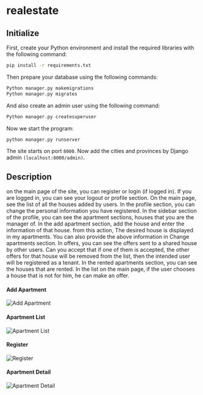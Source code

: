 # realestate
## Initialize
First, create your Python environment and install the required libraries with the following command:
```bash
pip install -r requirements.txt
```
Then prepare your database using the following commands:
```bash
Python manager.py makemigrations
Python manager.py migrates
```
And also create an admin user using the following command:
```bash
Python manager.py createsuperuser
```
Now we start the program:
```bash
python manager.py runserver
```
The site starts on port ```8000```.
Now add the cities and provinces by Django admin ```(localhost:8000/admin)```.
## Description
on the main page of the site, you can register or login (if logged in).
If you are logged in, you can see your logout or profile section.
On the main page, see the list of all the houses added by users.
In the profile section, you can change the personal information you have registered.
In the sidebar section of the profile, you can see the apartment sections, houses that you are the manager of.
In the add apartment section, add the house and enter the information of that house. from this action, The desired house is displayed in my apartments.
You can also provide the above information in Change apartments section.
In offers, you can see the offers sent to a shared house by other users. Can you accept that if one of them is accepted, the other offers for that house will be removed from the list, then the intended user will be registered as a tenant.
In the rented apartments section, you can see the houses that are rented.
In the list on the main page, if the user chooses a house that is not for him, he can make an offer.
#### Add Apartment
![Add Apartment](https://github.com/proshir/realestate/assets/19504971/3169a6ad-7961-44f4-b95f-4411926906f8)
#### Apartment List
![Apartment List](https://github.com/proshir/realestate/assets/19504971/65ebd232-af7a-4a07-bf16-5fde0202191e)
#### Register
![Register](https://github.com/proshir/realestate/assets/19504971/77fa9932-1800-48bc-9f12-859a3f6ef9a7)
#### Apartment Detail
![Apartment Detail](https://github.com/proshir/realestate/assets/19504971/294a3eb9-98db-4937-8d59-b11a852b5fb5)
